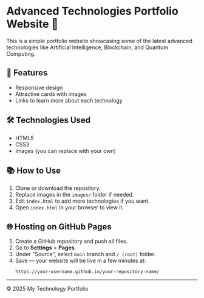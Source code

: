 # Advanced Technologies Portfolio Website 🌟

This is a simple portfolio website showcasing some of the latest advanced technologies like Artificial Intelligence, Blockchain, and Quantum Computing.

## 🚀 Features
- Responsive design
- Attractive cards with images
- Links to learn more about each technology

## 🛠️ Technologies Used
- HTML5
- CSS3
- Images (you can replace with your own)

## 📚 How to Use
1. Clone or download the repository.
2. Replace images in the `images/` folder if needed.
3. Edit `index.html` to add more technologies if you want.
4. Open `index.html` in your browser to view it.

## 🌐 Hosting on GitHub Pages
1. Create a GitHub repository and push all files.
2. Go to **Settings** > **Pages**.
3. Under "Source", select `main` branch and `/ (root)` folder.
4. Save — your website will be live in a few minutes at:
   ```
   https://your-username.github.io/your-repository-name/
   ```

---
© 2025 My Technology Portfolio
